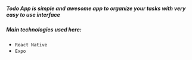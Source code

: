 ##### **Todo App is simple and awesome app to organize your tasks with very easy to use interface**
##### **Main technologies used here:** 
- `React Native` 
- `Expo` 


